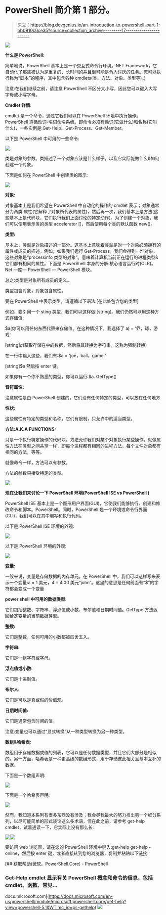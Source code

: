 # PowerShell 简介第 1 部分。

> 原文：<https://blog.devgenius.io/an-introduction-to-powershell-part-1-bb0910c6ce35?source=collection_archive---------17----------------------->

![](img/401d6bd6302adf27cf92689a564e4401.png)

**什么是 PowerShell:**

简单地说，PowerShell 基本上是一个交互式命令行环境。NET Framework，它自动化了那些被认为是重复的、长时间的并且很可能是令人讨厌的任务。您可以执行称为“脚本”的程序，其中包含各种 cmdlets(类、方法、对象、类型等)。)

注意:在我们继续之前，请注意 PowerShell 不区分大小写，因此您可以键入大写字母或小写字母。

**Cmdlet 详情:**

cmdlet 是一个命令，通过它我们可以在 PowerShell 环境中执行操作。PowerShell 遵循动词-名词命名系统，即命令必须有动词(它做什么)和名称(它叫什么)，一些实例是:Get-Help、Get-Process、Get-Member。

以下是 PowerShell 中可用的一些命令:

![](img/4661d88e5105450997269f820ba410b1.png)

类是对象的参数。类描述了一个对象应该是什么样子，以及它实际能做什么&如何创建一个对象。

下面是如何在 PowerShell 中创建类的图示:

![](img/ba124ef64a6e17bf06f94a2f765d06d2.png)

**对象:**

对象基本上是我们希望在 PowerShell 中自动化的操作的 cmdlet 表示；对象通常分为两类:属性(它解释了对象所代表的属性)，然后再一次，我们基本上是方法(这些基本上是代码块，它们执行我们上面讨论的特定动作)。为了创建一个对象，我们可以使用表示类的类型 accelerator []，然后使用每个类的默认函数 new()。

**类型:**

基本上，类型是对象描述的一部分。这基本上意味着类型是对一个对象必须拥有的属性或成员的描述。例如，如果我们运行 Get-Process，我们会得到一堆对象，这些对象是“processinfo 类型的对象”。意味着计算机当前正在运行的进程类型&它们都有相同的属性。下面是 PowerShell 本身的分解:核心语言运行时(CLR)。Net —库— PowerShell — PowerShell 模块。

总之:类型是对象所有成员的定义。

类型包含对象，对象包含属性。

要在 PowerShell 中表示类型，请遵循以下语法:[在此处包含您的类型]

例如，要引用一个 sting 类型，我们可以这样做:[string]。我们仍然可以用这种方式存储值:

$a(你可以用任何东西代替来存储值。在这种情况下，我选择了 a) = '乔，球，游戏'

[string]$a ($获取存储在中的数据，然后将其转换为字符串，这称为强制转换)

在一行中输入这些，我们有:$a = 'joe，ball，game '

[string]$a 然后按 enter 键。

如果你有一个你不熟悉的类型，你可以运行:$a. GetType()

**音符属性:**

注意属性是由 PowerShell 创建的，它们没有任何特定的类型，可以放在任何地方

**性状:**

这些属性有特定的类型和名称，它们有限制，只允许中的适当类型。

**方法:A.K.A FUNCTIONS:**

只是一个执行特定操作的代码块。方法允许我们对某个对象执行某些操作，就像属性方法在类型之间共享一样，即每个进程都有相同的进程方法，每个文件对象都有相同的方法，等等。

就像命令一样，方法可以有参数。

方法的参数只接受特定的类型。

![](img/0151cc21f5c8314bb1bb4b7043fcc764.png)

**现在让我们来讨论一下 PowerShell 环境(PowerShell lSE vs PowerShell )**

PowerShell ISE 基本上是一个图形用户界面(GUI)，它使我们能够执行、创建和修改命令和脚本。PowerShell。同时，PowerShell 是一个环境或命令行界面(CLI)，我们可以在其中编写和执行代码。

以下是 PowerShell ISE 环境的外观:

![](img/3bc03fbee7d3d881ccc1fcc9be9f71d3.png)

以下是 PowerShell 环境的外观:

![](img/aeed53773d93dee4d581283253ab8912.png)

**变量:**

一般来说，变量是存储数据的内存单元。在 PowerShell 中，我们可以这样写来表示一个变量:a = 1 美元，4 = 4.00 美元“john”。这里的意思是任何前面有“$”的字符都会变成一个变量

**power shell 中可用的数据类型:**

它们包括整数、字符串、浮点值或小数、布尔值和日期时间值。GetType 方法返回给定变量的当前数据类型。

**整数:**

它们是整数，任何可用的小数都被四舍五入。

**字符串:**

它们是一组字符或字母。

**浮点值或小数:**

它们是十进制值。

**布尔人:**

它们是可以是真或假的价值观。

**日期时间值:**

它们是通常包含时间的值。

注意:变量也可以通过“显式转换”从一种类型转换为另一种类型。

**数组&哈希表:**

数组用于存储数据或值的列表，它可以是任何数据类型，并且它们大部分是相似的。另一方面，哈希表是一种更高级的数组形式，用于存储彼此相关且基本互补的数据。

下面是一个数组声明:

![](img/22d4e7aab44d50c7717baebb7a4cc7c9.png)

下面是一个哈希表声明:

![](img/a6f053c36268cb9ace1e8257435c89f3.png)

然而，我知道本系列有很多东西没有涉及；我会尽我最大的努力推出另一个细分系列，以尽可能简单的形式谈论这么多术语，但在此之前，请参考 get-help cmdlet，试着通读一下，它实际上没有那么长:

![](img/e336558d39d9cdccfb44f8f8ff7948fb.png)![](img/53956e4acddb47a14d8415a536b8cc15.png)

要访问 web 浏览器，请在您的 PowerShell 环境中键入:get-help get-help -online，然后按 enter 键，或者直接转到您的浏览器，复制并粘贴以下链接:

[](https://docs.microsoft.com/en-us/powershell/module/microsoft.powershell.core/get-help?view=powershell-5.1&WT.mc_id=ps-gethelp) [## 获取帮助(微软。PowerShell.Core) - PowerShell

### Get-Help cmdlet 显示有关 PowerShell 概念和命令的信息，包括 cmdlet、函数、常见…

docs.microsoft.com](https://docs.microsoft.com/en-us/powershell/module/microsoft.powershell.core/get-help?view=powershell-5.1&WT.mc_id=ps-gethelp) ![](img/1f8b7aee631ae4ead98d02be0aa17be5.png)